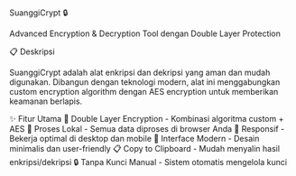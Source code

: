 SuanggiCrypt 🔒

Advanced Encryption & Decryption Tool dengan Double Layer Protection

📋 Deskripsi

SuanggiCrypt adalah alat enkripsi dan dekripsi yang aman dan mudah digunakan. Dibangun dengan teknologi modern, alat ini menggabungkan custom encryption algorithm dengan AES encryption untuk memberikan keamanan berlapis.

✨ Fitur Utama
🔐 Double Layer Encryption - Kombinasi algoritma custom + AES
🚀 Proses Lokal - Semua data diproses di browser Anda
📱 Responsif - Bekerja optimal di desktop dan mobile
🎨 Interface Modern - Desain minimalis dan user-friendly
📋 Copy to Clipboard - Mudah menyalin hasil enkripsi/dekripsi
🔒 Tanpa Kunci Manual - Sistem otomatis mengelola kunci
